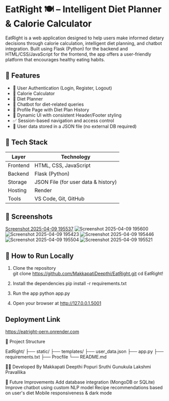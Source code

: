 # EatRight 🍽️ – Intelligent Diet Planner & Calorie Calculator

EatRight is a web application designed to help users make informed dietary decisions through calorie calculation, intelligent diet planning, and chatbot integration. Built using Flask (Python) for the backend and HTML/CSS/JavaScript for the frontend, the app offers a user-friendly platform that encourages healthy eating habits.

## 🌟 Features

- 🔐 User Authentication (Login, Register, Logout)
- 🧮 Calorie Calculator
- 🥗 Diet Planner
- 🤖 Chatbot for diet-related queries
- 🧾 Profile Page with Diet Plan History
- 🎨 Dynamic UI with consistent Header/Footer styling
- ✅ Session-based navigation and access control
- 📁 User data stored in a JSON file (no external DB required)

## 📂 Tech Stack

| Layer     | Technology        |
|-----------|-------------------|
| Frontend  | HTML, CSS, JavaScript |
| Backend   | Flask (Python)    |
| Storage   | JSON File (for user data & history) |
| Hosting   | Render |
| Tools     | VS Code, Git, GitHub |

## 📸 Screenshots


[Screenshot 2025-04-09 195537](https://github.com/user-attachments/assets/7c21198d-3859-4424-a4c8-64c5f13e4716)
![Screenshot 2025-04-09 195600](https://github.com/user-attachments/assets/5e2d6a07-255b-4a25-915f-921cb5c656c3)
![Screenshot 2025-04-09 195423](https://github.com/user-attachments/assets/c866e31f-4f0e-4e24-9c9a-bd23b29a1fe9)
![Screenshot 2025-04-09 195446](https://github.com/user-attachments/assets/3a6c575e-15a8-479d-a674-45f953c79222)
![Screenshot 2025-04-09 195504](https://github.com/user-attachments/assets/7ab8f7c8-d212-4508-b7f9-3758d737fbfc)
![Screenshot 2025-04-09 195521](https://github.com/user-attachments/assets/52c700a5-ed6c-4064-a8f5-e24dec518e74)


## 🚀 How to Run Locally

1. Clone the repository  
   git clone https://github.com/MakkapatiDeepthi/EatRight.git
   cd EatRight!
   
2. Install the dependencies
pip install -r requirements.txt

3. Run the app
python app.py

4. Open your browser at http://127.0.0.1.5001


## Deployment Link
https://eatright-oern.onrender.com


📁 Project Structure

EatRight/
├── static/
├── templates/
├── user_data.json
├── app.py
├── requirements.txt
├── Procfile
└── README.md


👩‍💻 Developed By
Makkapati Deepthi
Popuri Sruthi
Gunukula Lakshmi Pravallika

🌟 Future Improvements
Add database integration (MongoDB or SQLite)
Improve chatbot using custom NLP model
Recipe recommendations based on user's diet
Mobile responsiveness & dark mode

